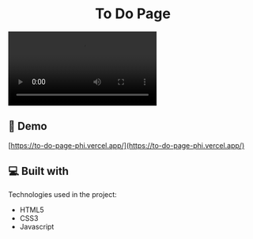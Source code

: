 <h1 align="center" id="title">To Do Page</h1>

![Header Image- Weather Application](todo.mp4)


<h2>🚀 Demo</h2>

[https://to-do-page-phi.vercel.app/](https://to-do-page-phi.vercel.app/)



<h2>💻 Built with</h2>

Technologies used in the project:

*   HTML5
*   CSS3
*   Javascript

